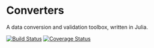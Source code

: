 # Converters

A data conversion and validation toolbox, written in Julia.

[![Build Status](https://travis-ci.org/eraviart/Converters.jl.svg?branch=master)](https://travis-ci.org/eraviart/Converters.jl)
[![Coverage Status](https://coveralls.io/repos/eraviart/Converters.jl/badge.svg)](https://coveralls.io/r/eraviart/Converters.jl)
